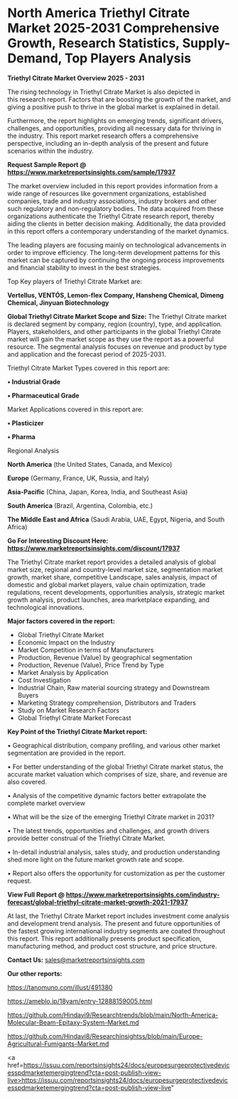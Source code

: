 # North America Triethyl Citrate Market 2025-2031 Comprehensive Growth, Research Statistics, Supply-Demand,  Top Players Analysis

<Strong> Triethyl Citrate Market Overview 2025 - 2031</strong>

The rising technology in Triethyl Citrate Market is also depicted in this research report. Factors that are boosting the growth of the market, and giving a positive push to thrive in the global market is explained in detail.

Furthermore, the report highlights on emerging trends, significant drivers, challenges, and opportunities, providing all necessary data for thriving in the industry. This report market research offers a comprehensive perspective, including an in-depth analysis of the present and future scenarios within the industry.

<strong>Request Sample Report @ <a href=https://www.marketreportsinsights.com/sample/17937>https://www.marketreportsinsights.com/sample/17937</a></strong>

The market overview included in this report provides information from a wide range of resources like government organizations, established companies, trade and industry associations, industry brokers and other such regulatory and non-regulatory bodies. The data acquired from these organizations authenticate the Triethyl Citrate research report, thereby aiding the clients in better decision making. Additionally, the data provided in this report offers a contemporary understanding of the market dynamics.

The leading players are focusing mainly on technological advancements in order to improve efficiency. The long-term development patterns for this market can be captured by continuing the ongoing process improvements and financial stability to invest in the best strategies.

Top Key players of Triethyl Citrate Market are:

<strong>Vertellus, VENTÓS, Lemon-flex Company, Hansheng Chemical, Dimeng Chemical, Jinyuan Biotechnology</strong>

<strong><b>Global Triethyl Citrate Market Scope and Size:</b></strong>
The Triethyl Citrate market is declared segment by company, region (country), type, and application. Players, stakeholders, and other participants in the global Triethyl Citrate market will gain the market scope as they use the report as a powerful resource. The segmental analysis focuses on revenue and product by type and application and the forecast period of 2025-2031.

Triethyl Citrate Market Types covered in this report are:

<strong>• Industrial Grade

• Pharmaceutical Grade</strong>

Market Applications covered in this report are:

<strong>• Plasticizer

• Pharma</strong> 

Regional Analysis

<strong>North America</strong> (the United States, Canada, and Mexico)

<strong>Europe</strong> (Germany, France, UK, Russia, and Italy)

<strong>Asia-Pacific</strong> (China, Japan, Korea, India, and Southeast Asia)

<strong>South America</strong> (Brazil, Argentina, Colombia, etc.)

<strong>The Middle East and Africa</strong> (Saudi Arabia, UAE, Egypt, Nigeria, and South Africa)

<strong>Go For Interesting Discount Here: <a href=https://www.marketreportsinsights.com/discount/17937>https://www.marketreportsinsights.com/discount/17937</a></strong>

The Triethyl Citrate market report provides a detailed analysis of global market size, regional and country-level market size, segmentation market growth, market share, competitive Landscape, sales analysis, impact of domestic and global market players, value chain optimization, trade regulations, recent developments, opportunities analysis, strategic market growth analysis, product launches, area marketplace expanding, and technological innovations.

<strong><b>Major factors covered in the report:</b></strong>
<ul>
  <li>Global Triethyl Citrate Market </li>
  <li>Economic Impact on the Industry</li>
  <li>Market Competition in terms of Manufacturers</li>
  <li>Production, Revenue (Value) by geographical segmentation</li>
  <li>Production, Revenue (Value), Price Trend by Type</li>
  <li>Market Analysis by Application</li>
  <li>Cost Investigation</li>
  <li>Industrial Chain, Raw material sourcing strategy and Downstream Buyers</li>
  <li>Marketing Strategy comprehension, Distributors and Traders</li>
  <li>Study on Market Research Factors</li>
  <li>Global Triethyl Citrate Market Forecast</li>
</ul>

<strong><b>Key Point of the Triethyl Citrate Market report:</b></strong>

• Geographical distribution, company profiling, and various other market segmentation are provided in the report.

• For better understanding of the global Triethyl Citrate market status, the accurate market valuation which comprises of size, share, and revenue are also covered.

• Analysis of the competitive dynamic factors better extrapolate the complete market overview

• What will be the size of the emerging Triethyl Citrate market in 2031?

• The latest trends, opportunities and challenges, and growth drivers provide better construal of the Triethyl Citrate Market.

• In-detail industrial analysis, sales study, and production understanding shed more light on the future market growth rate and scope.

• Report also offers the opportunity for customization as per the customer request.

<strong><b>View Full Report @ <a href=https://www.marketreportsinsights.com/industry-forecast/global-triethyl-citrate-market-growth-2021-17937>https://www.marketreportsinsights.com/industry-forecast/global-triethyl-citrate-market-growth-2021-17937</a></b></strong>


At last, the Triethyl Citrate Market report includes investment come analysis and development trend analysis. The present and future opportunities of the fastest growing international industry segments are coated throughout this report. This report additionally presents product specification, manufacturing method, and product cost structure, and price structure.

<strong>Contact Us:</strong>
sales@marketreportsinsights.com

<strong>Our other reports:</strong>

<a href=https://tanomuno.com/illust/491380>https://tanomuno.com/illust/491380</a>

<a href=https://ameblo.jp/18yam/entry-12888159005.html>https://ameblo.jp/18yam/entry-12888159005.html</a>

<a href=https://github.com/Hindavi9/Researchtrends/blob/main/North-America-Molecular-Beam-Epitaxy-System-Market.md>https://github.com/Hindavi9/Researchtrends/blob/main/North-America-Molecular-Beam-Epitaxy-System-Market.md</a>

<a href=https://github.com/Hindavi8/Researchinsightss/blob/main/Europe-Agricultural-Fumigants-Market.md>https://github.com/Hindavi8/Researchinsightss/blob/main/Europe-Agricultural-Fumigants-Market.md</a>

<a href=https://issuu.com/reportsinsights24/docs/europesurgeprotectivedevicesspdmarketemergingtrend?cta=post-publish-view-live>https://issuu.com/reportsinsights24/docs/europesurgeprotectivedevicesspdmarketemergingtrend?cta=post-publish-view-live</a>"
